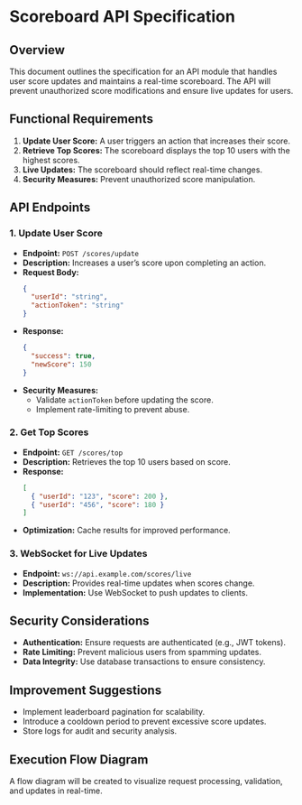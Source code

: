 # Scoreboard API Specification

## Overview
This document outlines the specification for an API module that handles user score updates and maintains a real-time scoreboard. The API will prevent unauthorized score modifications and ensure live updates for users.

## Functional Requirements
1. **Update User Score:** A user triggers an action that increases their score.
2. **Retrieve Top Scores:** The scoreboard displays the top 10 users with the highest scores.
3. **Live Updates:** The scoreboard should reflect real-time changes.
4. **Security Measures:** Prevent unauthorized score manipulation.

## API Endpoints

### 1. Update User Score
- **Endpoint:** `POST /scores/update`
- **Description:** Increases a user’s score upon completing an action.
- **Request Body:**
  ```json
  {
    "userId": "string",
    "actionToken": "string"
  }
  ```
- **Response:**
  ```json
  {
    "success": true,
    "newScore": 150
  }
  ```
- **Security Measures:**
  - Validate `actionToken` before updating the score.
  - Implement rate-limiting to prevent abuse.

### 2. Get Top Scores
- **Endpoint:** `GET /scores/top`
- **Description:** Retrieves the top 10 users based on score.
- **Response:**
  ```json
  [
    { "userId": "123", "score": 200 },
    { "userId": "456", "score": 180 }
  ]
  ```
- **Optimization:** Cache results for improved performance.

### 3. WebSocket for Live Updates
- **Endpoint:** `ws://api.example.com/scores/live`
- **Description:** Provides real-time updates when scores change.
- **Implementation:** Use WebSocket to push updates to clients.

## Security Considerations
- **Authentication:** Ensure requests are authenticated (e.g., JWT tokens).
- **Rate Limiting:** Prevent malicious users from spamming updates.
- **Data Integrity:** Use database transactions to ensure consistency.

## Improvement Suggestions
- Implement leaderboard pagination for scalability.
- Introduce a cooldown period to prevent excessive score updates.
- Store logs for audit and security analysis.

## Execution Flow Diagram
A flow diagram will be created to visualize request processing, validation, and updates in real-time.

